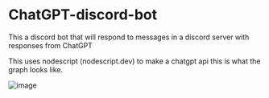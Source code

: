 # ChatGPT-discord-bot
This a discord bot that will respond to messages in a discord server with responses from ChatGPT

This uses nodescript (nodescript.dev) to make a chatgpt api this is what the graph looks like.

![image](https://github.com/user-attachments/assets/2069f86f-290b-4cac-9b60-b1cb05bdb07c)

